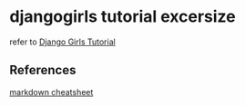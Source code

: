 # djangogirls tutorial excersize

refer to [Django Girls Tutorial](https://tutorial.djangogirls.org)



## References
[markdown cheatsheet](https://github.com/tchapi/markdown-cheatsheet)


